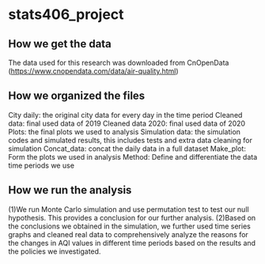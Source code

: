 # stats406_project

## How we get the data

 The data used for this research was downloaded from CnOpenData (https://www.cnopendata.com/data/air-quality.html)

## How we organized the files

City daily: the original city data for every day in the time period
Cleaned data: final used data of 2019
Cleaned data 2020: final used data of 2020
Plots: the final plots we used to analysis
Simulation data: the simulation codes and simulated results, this includes tests and extra data cleaning for simulation
Concat_data: concat the daily data in a full dataset
Make_plot: Form the plots we used in analysis
Method: Define and differentiate the data time periods we use

## How we run the analysis
(1)We run Monte Carlo simulation and use permutation test to test our null hypothesis. This provides a conclusion for our further analysis.
(2)Based on the conclusions we obtained in the simulation, we further used time series graphs and cleaned real data to comprehensively analyze the reasons for the changes in AQI values ​​in different time periods based on the results and the policies we investigated.
 
